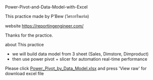 Power-Pivot-and-Data-Model-with-Excel

This practice made by P'Bew (วิศรกรรีพอร์ต)

website https://reportingengineer.com/

Thanks for the practice.

about This practice
- we will build data model from 3 sheet (Sales, Dimstore, Dimproduct)
- then use power pivot + slicer for automation real-time performance

Please click [Power_Pivot_by_Data_Model.xlsx](https://github.com/tamakuku/data-science-bootcamp9/blob/main/Portfolio-Project/Excel/Power%20Pivot%20by%20Data%20Model/Power_Pivot_by_Data_Model.xlsx) and press 'View raw' for download excel file
